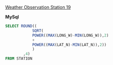 [Weather Observation Station 19](https://www.hackerrank.com/challenges/weather-observation-station-19/)

**MySql**

```sql
SELECT ROUND((
            SQRT(
            POWER((MAX(LONG_W)-MIN(LONG_W)),2)
            +
            POWER((MAX(LAT_N)-MIN(LAT_N)),2))
            )
        ,4) 
FROM STATION
```